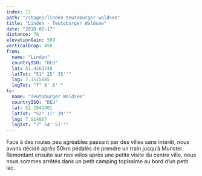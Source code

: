 ```yaml
---
index: 15
path: "/stages/linden-teutoburger-waldsee"
title: "Linden - Teutoburger Waldsee"
date: "2018-07-17"
distance: 78
elevationGain: 569
verticalDrop: 450
from:
  name: "Linden"
  countryISO: "DEU"
  lat: 51.4263748
  latTxt: "51° 25' 35''"
  lng: 7.1515885
  lngTxt: "7° 9' 6''"
to:
  name: "Teutoburger Waldsee"
  countryISO: "DEU"
  lat: 52.1942801
  latTxt: "52° 11' 39''"
  lng: 7.914087
  lngTxt: "7° 54' 51''"
---
```


Face à des routes peu agréables passant par des villes sans intérêt, nous avons décidé après 50km pédalés de prendre un train jusqu’à Munster. Remontant ensuite sur nos vélos après une petite visite du centre ville, nous nous sommes arrêtés dans un petit camping topissime au bord d’un petit lac.
